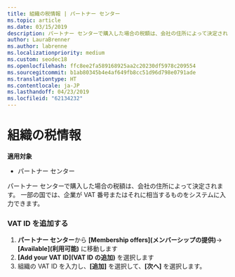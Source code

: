 ```yaml
---
title: 組織の税情報 | パートナー センター
ms.topic: article
ms.date: 03/15/2019
description: パートナー センターで購入した場合の税額は、会社の住所によって決定されます。 一部の国では、企業が VAT 番号またはそれに相当するものをシステムに入力できます。
author: LauraBrenner
ms.author: labrenne
ms.localizationpriority: medium
ms.custom: seodec18
ms.openlocfilehash: ffc8ee2fa589168925aa2c20230df5978c209554
ms.sourcegitcommit: b1ab80345b4e4af649fb8cc51d96d798e0791ade
ms.translationtype: HT
ms.contentlocale: ja-JP
ms.lasthandoff: 04/23/2019
ms.locfileid: "62134232"
---
```

# <a name="organization-tax-information"></a>組織の税情報

**適用対象**

-  パートナー センター

パートナー センターで購入した場合の税額は、会社の住所によって決定されます。 一部の国では、企業が VAT 番号またはそれに相当するものをシステムに入力できます。

### <a name="add-your-vat-id"></a>VAT ID を追加する

1.  **パートナー センター**から **[Membership offers]\(メンバーシップの提供\)**-> **[Available]\(利用可能\)** に移動します
2.  **[Add your VAT ID]\(VAT ID の追加\)** を選択します
3.  組織の VAT ID を入力し、**[追加]** を選択して、**[次へ]** を選択します。





 



